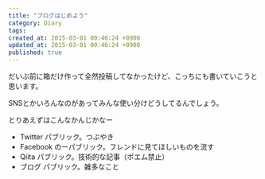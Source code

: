 ```yaml
---
title: "ブログはじめよう"
category: Diary
tags:
created_at: 2015-03-01 00:46:24 +0900
updated_at: 2015-03-01 00:46:24 +0900
published: true
---
```


だいぶ前に箱だけ作って全然投稿してなかったけど、こっちにも書いていこうと思います。

SNSとかいろんなのがあってみんな使い分けどうしてるんでしょう。

とりあえずはこんなかんじかなー

* Twitter パブリック。つぶやき
* Facebook のーパブリック。フレンドに見てほしいものを流す
* Qiita パブリック。技術的な記事（ポエム禁止）
* ブログ パブリック。雑多なこと
